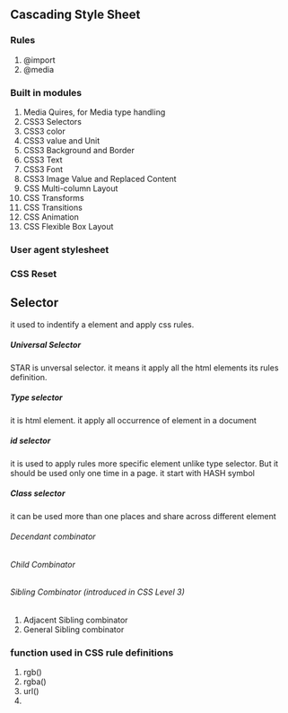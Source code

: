 ## Cascading Style Sheet

### Rules

1. @import
2. @media

### Built in modules

1. Media Quires, for Media type handling
2. CSS3 Selectors
3. CSS3 color
4. CSS3 value and Unit
5. CSS3 Background and Border
6. CSS3 Text
7. CSS3 Font
8. CSS3 Image Value and Replaced Content
9. CSS Multi-column Layout
10. CSS Transforms
11. CSS Transitions
12. CSS Animation
13. CSS Flexible Box Layout

### User agent stylesheet

### CSS Reset

## Selector

it used to indentify a element and apply css rules.

##### Universal Selector

STAR is unversal selector. it means it apply all the html elements its rules definition.

##### Type selector

it is html element. it apply all occurrence of element in a document

##### id selector

it is used to apply rules more specific element unlike type selector. But it should be used only one time in a page. it start with HASH symbol

##### Class selector

it can be used more than one places and share across different element

###### Decendant combinator

###### Child Combinator

###### Sibling Combinator \(introduced in CSS Level 3\)

1. Adjacent Sibling combinator
2. General Sibling combinator

### function used in CSS rule definitions

1. rgb\(\)
2. rgba\(\)
3. url\(\)
4. 

